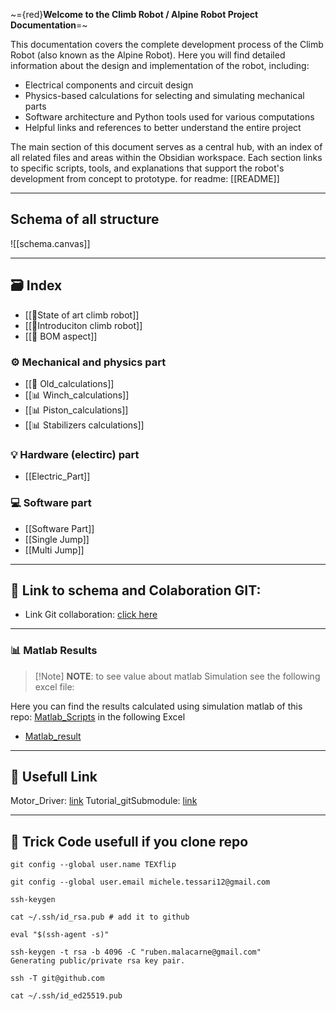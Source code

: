 ~={red}**Welcome to the Climb Robot / Alpine Robot Project Documentation**=~

This documentation covers the complete development process of the Climb Robot (also known as the Alpine Robot). Here you will find detailed information about the design and implementation of the robot, including:

- Electrical components and circuit design
- Physics-based calculations for selecting and simulating mechanical parts
- Software architecture and Python tools used for various computations
- Helpful links and references to better understand the entire project

The main section of this document serves as a central hub, with an index of all related files and areas within the Obsidian workspace. Each section links to specific scripts, tools, and explanations that support the robot's development from concept to prototype.
for readme: [[README]]

---
## Schema of all structure
![[schema.canvas]]

---
## 🗃️ Index 
- [[🧾State of art climb robot]]
- [[🧾Introduciton climb robot]]
- [[🧾 BOM aspect]]
### ⚙️ Mechanical and physics part
- [[🧮 Old_calculations]]
- [[📊 Winch_calculations]]
- [[📊 Piston_calculations]]
- [[📊 Stabilizers calculations]]

### 💡 Hardware (electirc) part
- [[Electric_Part]]
### 💻 Software part 
- [[Software Part]]
- [[Single Jump]]
- [[Multi Jump]]

---
## 🔗 Link to schema and Colaboration GIT:

- Link Git collaboration:  [click here](https://github.com/MalaHard-RoboTech)
---

### 📊 Matlab Results
  
>[!Note] **NOTE**: to see value about matlab Simulation see the following excel file: 
  
 Here you can find the results calculated using simulation matlab of this repo: [Matlab_Scripts](https://github.com/MalaHard-RoboTech/Matlab_Scirpts)
in the following Excel
 - [Matlab_result](Misure_Matlab.xlsx)
 
 

---
## 🔗 Usefull Link

Motor_Driver: [link](https://www.youtube.com/watch?v=9UxTPxgvOAA)
Tutorial_gitSubmodule: [link](https://youtu.be/wTGIDDg0tK8?si=bb5k6O9tb5w0m2Zo)

--- 
## 🧾 Trick Code usefull if you clone repo

```
git config --global user.name TEXflip

git config --global user.email michele.tessari12@gmail.com

ssh-keygen

cat ~/.ssh/id_rsa.pub # add it to github

eval "$(ssh-agent -s)"

ssh-keygen -t rsa -b 4096 -C "ruben.malacarne@gmail.com"
Generating public/private rsa key pair.

ssh -T git@github.com

cat ~/.ssh/id_ed25519.pub
```